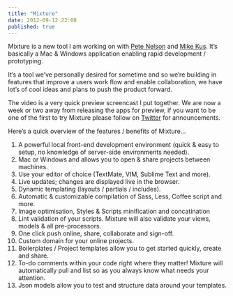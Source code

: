 ```yaml
---
title: "Mixture"
date: 2012-09-12 22:08
published: true
---
```


Mixture is a new tool I am working on with [Pete Nelson](http://twitter.com/petetak) and [Mike Kus](http://twitter.com/mikekus). It&#8217;s basically a Mac &amp; Windows application enabling rapid development / prototyping.

It&#8217;s a tool we&#8217;ve personally desired for sometime and so we&#8217;re building in features that improve a users work flow and enable collaboration, we have lot&#8217;s of cool ideas and plans to push the product forward.

The video is a very quick preview screencast I put together. We are now a week or two away from releasing the apps for preview, if you want to be one of the first to try Mixture please follow on [Twitter](http://twitter.com/teammixture) for announcements.

Here&#8217;s a quick overview of the features / benefits of Mixture&#8230;

1. A powerful local front-end development environment (quick &amp; easy to setup, no knowledge of server-side environments needed).
2. Mac or Windows and allows you to open &amp; share projects between machines.
3. Use your editor of choice (TextMate, VIM, Sublime Text and more).
4. Live updates; changes are displayed live in the browser.
5. Dynamic templating (layouts / partials / includes).
6. Automatic &amp; customizable compilation of Sass, Less, Coffee script and more.
7. Image optimisation, Styles &amp; Scripts minification and concatination
8. Lint validation of your scripts. Mixture will also validate your views, models &amp; all pre-processors.
9. One click push online, share, collaborate and sign-off.
10. Custom domain for your online projects.
11. Boilerplates / Project templates allow you to get started quickly, create and share.
12. To-do comments within your code right where they matter! Mixture will automatically pull and list so as you always know what needs your attention.
13. Json models allow you to test and structure data around your templates.
